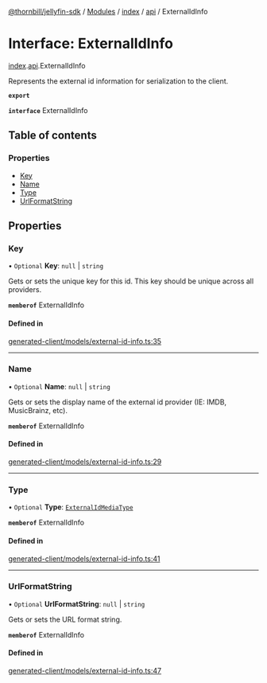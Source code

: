 [@thornbill/jellyfin-sdk](../README.md) / [Modules](../modules.md) / [index](../modules/index.md) / [api](../modules/index.api.md) / ExternalIdInfo

# Interface: ExternalIdInfo

[index](../modules/index.md).[api](../modules/index.api.md).ExternalIdInfo

Represents the external id information for serialization to the client.

**`export`**

**`interface`** ExternalIdInfo

## Table of contents

### Properties

- [Key](index.api.ExternalIdInfo.md#key)
- [Name](index.api.ExternalIdInfo.md#name)
- [Type](index.api.ExternalIdInfo.md#type)
- [UrlFormatString](index.api.ExternalIdInfo.md#urlformatstring)

## Properties

### Key

• `Optional` **Key**: ``null`` \| `string`

Gets or sets the unique key for this id. This key should be unique across all providers.

**`memberof`** ExternalIdInfo

#### Defined in

[generated-client/models/external-id-info.ts:35](https://github.com/thornbill/jellyfin-sdk-typescript/blob/eb13db7/src/generated-client/models/external-id-info.ts#L35)

___

### Name

• `Optional` **Name**: ``null`` \| `string`

Gets or sets the display name of the external id provider (IE: IMDB, MusicBrainz, etc).

**`memberof`** ExternalIdInfo

#### Defined in

[generated-client/models/external-id-info.ts:29](https://github.com/thornbill/jellyfin-sdk-typescript/blob/eb13db7/src/generated-client/models/external-id-info.ts#L29)

___

### Type

• `Optional` **Type**: [`ExternalIdMediaType`](../enums/index.api.ExternalIdMediaType.md)

**`memberof`** ExternalIdInfo

#### Defined in

[generated-client/models/external-id-info.ts:41](https://github.com/thornbill/jellyfin-sdk-typescript/blob/eb13db7/src/generated-client/models/external-id-info.ts#L41)

___

### UrlFormatString

• `Optional` **UrlFormatString**: ``null`` \| `string`

Gets or sets the URL format string.

**`memberof`** ExternalIdInfo

#### Defined in

[generated-client/models/external-id-info.ts:47](https://github.com/thornbill/jellyfin-sdk-typescript/blob/eb13db7/src/generated-client/models/external-id-info.ts#L47)
